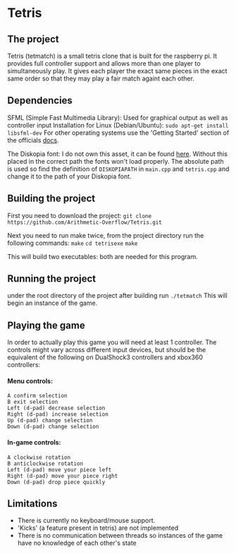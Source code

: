 # Tetris

## The project
Tetris (tetmatch) is a small tetris clone that is built for the raspberry pi.
It provides full controller support and allows more than one player to simultaneously play.
It gives each player the exact same pieces in the exact same order so that they may play a fair match againt each other.

## Dependencies
SFML (Simple Fast Multimedia Library):
	Used for graphical output as well as controller input
	Installation for Linux (Debian/Ubuntu):	```sudo apt-get install libsfml-dev```
	For other operating systems use the 'Getting Started' section of the officials [docs](https://www.sfml-dev.org/tutorials/2.5/).
	
The Diskopia font:
	I do not own this asset, it can be found [here](https://www.dafont.com/diskopia.font).
	Without this placed in the correct path the fonts won't load properly.
	The absolute path is used so find the definition of `DISKOPIAPATH` in `main.cpp` and `tetris.cpp` and change it to the path of your Diskopia font.
	
## Building the project
First you need to download the project:
	`git clone https://github.com/Arithmetic-Overflow/Tetris.git`

Next you need to run make twice, from the project directory run the following commands:
	`make`
	`cd tetrisexe`
	`make`
	
This will build two executables: both are needed for this program.

## Running the project
under the root directory of the project after building run `./tetmatch`
This will begin an instance of the game.

## Playing the game
In order to actually play this game you will need at least 1 controller.
The controls might vary across different input devices, but should be the equivalent of the following on DualShock3 controllers and xbox360 controllers:

#### Menu controls:
	A confirm selection
	B exit selection
	Left (d-pad) decrease selection
	Right (d-pad) increase selection
	Up (d-pad) change selection
	Down (d-pad) change selection
	
#### In-game controls:
	A clockwise rotation
	B anticlockwise rotation
	Left (d-pad) move your piece left
	Right (d-pad) move your piece right
	Down (d-pad) drop piece quickly
	
## Limitations
* There is currently no keyboard/mouse support.
* 'Kicks' (a feature present in tetris) are not implemented
* There is no communication between threads so instances of the game have no knowledge of each other's state
